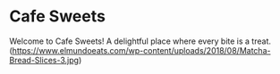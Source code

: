 # Cafe Sweets

Welcome to Cafe Sweets! A delightful place where every bite is a treat.
(https://www.elmundoeats.com/wp-content/uploads/2018/08/Matcha-Bread-Slices-3.jpg)
